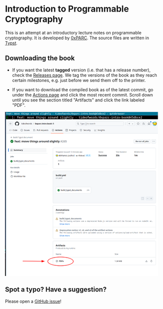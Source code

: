 # Introduction to Programmable Cryptography

This is an attempt at an introductory lecture notes on programmable cryptography.
It is developed by [0xPARC](https://0xparc.org/).
The source files are written in [Typst](https://typst.app).

## Downloading the book

- If you want the latest **tagged** version (i.e. that has a release number),
  check the [Releases page](https://github.com/0xPARC/0xparc-intro-book/releases/).
  We tag the versions of the book as they reach certain milestones,
  e.g. just before we send them off to the printer.

- If you want to download the compiled book as of the latest commit,
  go under the [Actions page](https://github.com/0xPARC/0xparc-intro-book/actions)
  and click the most recent commit.
  Scroll down until you see the section titled "Artifacts" and
  click the link labeled "PDF".

![Where to find artifacts for the latest compiled build.](artifacts.png)

## Spot a typo? Have a suggestion?

Please open a [GitHub issue](https://github.com/0xPARC/0xparc-intro-book/issues)!
